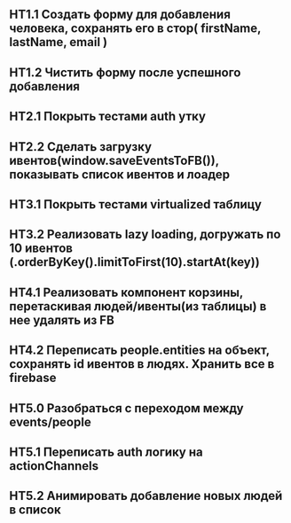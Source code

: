 ## HT1.1 Создать форму для добавления человека, сохранять его в стор( firstName, lastName, email )
## HT1.2 Чистить форму после успешного добавления

## HT2.1 Покрыть тестами auth утку
## HT2.2 Сделать загрузку ивентов(window.saveEventsToFB()), показывать список ивентов и лоадер

## HT3.1 Покрыть тестами virtualized таблицу
## HT3.2 Реализовать lazy loading, догружать по 10 ивентов (.orderByKey().limitToFirst(10).startAt(key))

## HT4.1 Реализовать компонент корзины, перетаскивая людей/ивенты(из таблицы) в нее удалять из FB
## HT4.2 Переписать people.entities на объект, сохранять id ивентов в людях. Хранить все в firebase

## HT5.0 Разобраться с переходом между events/people
## HT5.1 Переписать auth логику на actionChannels
## HT5.2 Анимировать добавление новых людей в список